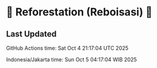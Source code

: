 
# 🌳 Reforestation (Reboisasi) 🌲

## Last Updated

GitHub Actions time: Sat Oct  4 21:17:04 UTC 2025

Indonesia/Jakarta time: Sun Oct  5 04:17:04 WIB 2025
